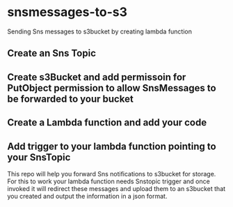 # snsmessages-to-s3
Sending Sns messages to s3bucket by creating lambda function

## Create an Sns Topic
## Create s3Bucket and add permissoin for PutObject permission to allow SnsMessages to be forwarded to your bucket
## Create a Lambda function and add your code
## Add trigger to your lambda function pointing to your SnsTopic 

This repo will help you forward Sns notifications to s3bucket for storage. For this to work your lambda function needs Snstopic trigger and once invoked it will redirect these messages and upload them to an s3bucket that you created and output the information in a json format.

